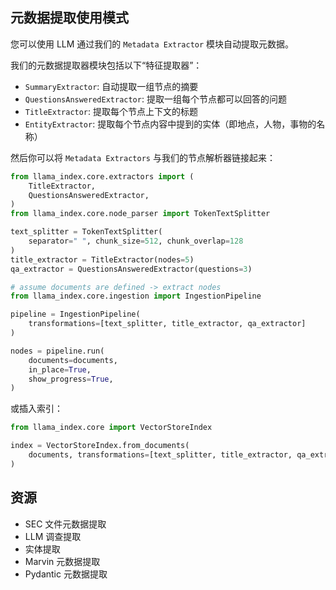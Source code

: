 ## 元数据提取使用模式

您可以使用 LLM 通过我们的 `Metadata Extractor` 模块自动提取元数据。

我们的元数据提取器模块包括以下“特征提取器”：

* `SummaryExtractor`: 自动提取一组节点的摘要
* `QuestionsAnsweredExtractor`: 提取一组每个节点都可以回答的问题
* `TitleExtractor`: 提取每个节点上下文的标题
* `EntityExtractor`: 提取每个节点内容中提到的实体（即地点，人物，事物的名称）

然后你可以将 `Metadata Extractors` 与我们的节点解析器链接起来：

``` python
from llama_index.core.extractors import (
    TitleExtractor,
    QuestionsAnsweredExtractor,
)
from llama_index.core.node_parser import TokenTextSplitter

text_splitter = TokenTextSplitter(
    separator=" ", chunk_size=512, chunk_overlap=128
)
title_extractor = TitleExtractor(nodes=5)
qa_extractor = QuestionsAnsweredExtractor(questions=3)

# assume documents are defined -> extract nodes
from llama_index.core.ingestion import IngestionPipeline

pipeline = IngestionPipeline(
    transformations=[text_splitter, title_extractor, qa_extractor]
)

nodes = pipeline.run(
    documents=documents,
    in_place=True,
    show_progress=True,
)
```

或插入索引：

``` python
from llama_index.core import VectorStoreIndex

index = VectorStoreIndex.from_documents(
    documents, transformations=[text_splitter, title_extractor, qa_extractor]
)
``` 

## 资源

* SEC 文件元数据提取
* LLM 调查提取
* 实体提取
* Marvin 元数据提取
* Pydantic 元数据提取
